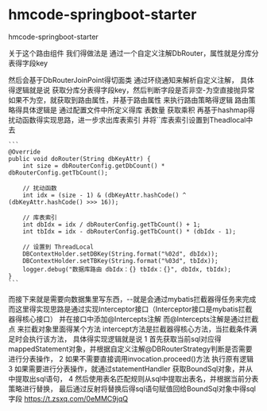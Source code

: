 # hmcode-springboot-starter
hmcode-springboot-starter

关于这个路由组件 我们得做法是
通过一个自定义注解DbRouter，属性就是分库分表得字段key

然后会基于DbRouterJoinPoint得切面类 通过环绕通知来解析自定义注解，
具体得逻辑就是说 
     获取分库分表得字段key，然后判断字段是否非空-为空直接抛异常
    如果不为空，就获取到路由属性，并基于路由属性 来执行路由策略得逻辑
    路由策略得具体逻辑是
		通过配置文件中所定义得库 表数量 获取乘积
		再基于hashmap得扰动函数得实现思路，进一步求出库表索引
		并将``库表索引设置到Theadlocal中去
		
	```
	@Override
    public void doRouter(String dbKeyAttr) {
        int size = dbRouterConfig.getDbCount() * dbRouterConfig.getTbCount();

        // 扰动函数
        int idx = (size - 1) & (dbKeyAttr.hashCode() ^ (dbKeyAttr.hashCode() >>> 16));

        // 库表索引
        int dbIdx = idx / dbRouterConfig.getTbCount() + 1;
        int tbIdx = idx - dbRouterConfig.getTbCount() * (dbIdx - 1);

        // 设置到 ThreadLocal
        DBContextHolder.setDBKey(String.format("%02d", dbIdx));
        DBContextHolder.setTBKey(String.format("%03d", tbIdx));
        logger.debug("数据库路由 dbIdx：{} tbIdx：{}", dbIdx, tbIdx);
    }
	```
	
而接下来就是需要向数据集里写东西，--就是会通过mybatis拦截器得任务来完成
而这里得实现思路是通过实现Interceptor接口（Interceptor接口是mybatis拦截器得核心接口）
并在接口中添加@Intercepts注解
而@Intercepts注解是通过拦截点 来拦截对象里面得某个方法
intercept方法是拦截器得核心方法，当拦截条件满足时会执行该方法，
具体得实现逻辑就是说 
	1 首先获取当前sql对应得mappedStatement对象，并根据自定义注解@DBRouterStrategy判断是否需要进行分表操作，
	2 如果不需要直接调用invocation.proceed()方法 执行原有逻辑
	3 如果需要进行分表操作，就通过statementHandler 获取BoundSql对象，并从中提取出sql语句，
	4 然后使用表名匹配规则从sql中提取出表名，并根据当前分表策略进行替换，
	最后通过反射将替换后得sql语句赋值回给BoundSql对象中得sql字段
https://t.zsxq.com/0eMMC9jqQ